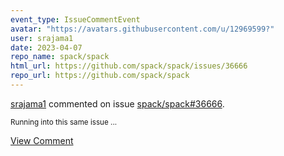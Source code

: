 ```yaml
---
event_type: IssueCommentEvent
avatar: "https://avatars.githubusercontent.com/u/12969599?"
user: srajama1
date: 2023-04-07
repo_name: spack/spack
html_url: https://github.com/spack/spack/issues/36666
repo_url: https://github.com/spack/spack
---
```


<a href='https://github.com/srajama1' target='_blank'>srajama1</a> commented on issue <a href='https://github.com/spack/spack/issues/36666' target='_blank'>spack/spack#36666</a>.

<small>Running into this same issue...</small>

<a href='https://github.com/spack/spack/issues/36666' target='_blank'>View Comment</a>